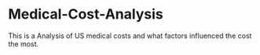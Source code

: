 # Medical-Cost-Analysis

This is a Analysis of US medical costs and what factors influenced the cost the most. 
